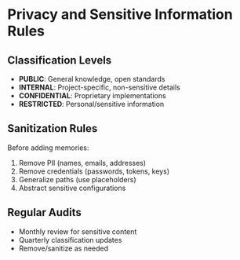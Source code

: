 # Privacy and Sensitive Information Rules

## Classification Levels
- **PUBLIC**: General knowledge, open standards
- **INTERNAL**: Project-specific, non-sensitive details
- **CONFIDENTIAL**: Proprietary implementations
- **RESTRICTED**: Personal/sensitive information

## Sanitization Rules
Before adding memories:
1. Remove PII (names, emails, addresses)
2. Remove credentials (passwords, tokens, keys)
3. Generalize paths (use placeholders)
4. Abstract sensitive configurations

## Regular Audits
- Monthly review for sensitive content
- Quarterly classification updates
- Remove/sanitize as needed
